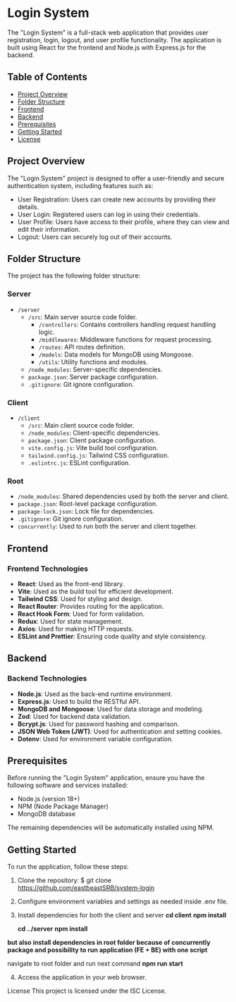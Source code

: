 # Login System

The "Login System" is a full-stack web application that provides user registration, login, logout, and user profile functionality. The application is built using React for the frontend and Node.js with Express.js for the backend.

## Table of Contents

- [Project Overview](#project-overview)
- [Folder Structure](#folder-structure)
- [Frontend](#frontend)
- [Backend](#backend)
- [Prerequisites](#prerequisites)
- [Getting Started](#getting-started)
- [License](#license)

## Project Overview

The "Login System" project is designed to offer a user-friendly and secure authentication system, including features such as:

- User Registration: Users can create new accounts by providing their details.
- User Login: Registered users can log in using their credentials.
- User Profile: Users have access to their profile, where they can view and edit their information.
- Logout: Users can securely log out of their accounts.

## Folder Structure

The project has the following folder structure:

### Server

- `/server`
  - `/src`: Main server source code folder.
    - `/controllers`: Contains controllers handling request handling logic.
    - `/middlewares`: Middleware functions for request processing.
    - `/routes`: API routes definition.
    - `/models`: Data models for MongoDB using Mongoose.
    - `/utils`: Utility functions and modules.
  - `/node_modules`: Server-specific dependencies.
  - `package.json`: Server package configuration.
  - `.gitignore`: Git ignore configuration.

### Client

- `/client`
  - `/src`: Main client source code folder.
  - `/node_modules`: Client-specific dependencies.
  - `package.json`: Client package configuration.
  - `vite.config.js`: Vite build tool configuration.
  - `tailwind.config.js`: Tailwind CSS configuration.
  - `.eslintrc.js`: ESLint configuration.

### Root

- `/node_modules`: Shared dependencies used by both the server and client.
- `package.json`: Root-level package configuration.
- `package-lock.json`: Lock file for dependencies.
- `.gitignore`: Git ignore configuration.
- `concurrently`: Used to run both the server and client together.

## Frontend

### Frontend Technologies

- **React**: Used as the front-end library.
- **Vite**: Used as the build tool for efficient development.
- **Tailwind CSS**: Used for styling and design.
- **React Router**: Provides routing for the application.
- **React Hook Form**: Used for form validation.
- **Redux**: Used for state management.
- **Axios**: Used for making HTTP requests.
- **ESLint and Prettier**: Ensuring code quality and style consistency.

## Backend

### Backend Technologies

- **Node.js**: Used as the back-end runtime environment.
- **Express.js**: Used to build the RESTful API.
- **MongoDB and Mongoose**: Used for data storage and modeling.
- **Zod**: Used for backend data validation.
- **Bcrypt.js**: Used for password hashing and comparison.
- **JSON Web Token (JWT)**: Used for authentication and setting cookies.
- **Dotenv**: Used for environment variable configuration.

## Prerequisites

Before running the "Login System" application, ensure you have the following software and services installed:

- Node.js (version 18+)
- NPM (Node Package Manager)
- MongoDB database

The remaining dependencies will be automatically installed using NPM.

## Getting Started

To run the application, follow these steps:

1. Clone the repository: $ git clone https://github.com/eastbeastSRB/system-login

2. Configure environment variables and settings as needed inside .env file.

3. Install dependencies for both the client and server
   **cd client**
   **npm install**

   **cd ../server**
   **npm install**

**but also install dependencies in root folder because of concurrently package and possibility to run application (FE + BE) with one script**

navigate to root folder and run next command
**npm run start**

4. Access the application in your web browser.

License
This project is licensed under the ISC License.

